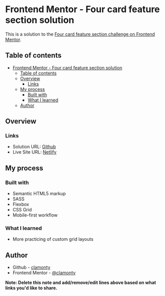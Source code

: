 # Frontend Mentor - Four card feature section solution

This is a solution to the [Four card feature section challenge on Frontend Mentor](https://www.frontendmentor.io/challenges/four-card-feature-section-weK1eFYK).

## Table of contents

- [Frontend Mentor - Four card feature section solution](#frontend-mentor---four-card-feature-section-solution)
  - [Table of contents](#table-of-contents)
  - [Overview](#overview)
    - [Links](#links)
  - [My process](#my-process)
    - [Built with](#built-with)
    - [What I learned](#what-i-learned)
  - [Author](#author)


## Overview


### Links

- Solution URL: [Github](https://github.com/clamonty/Frontendmentor.io/tree/main/Newbie/10.%20Four-Card%20Feature%20Section)
- Live Site URL: [Netlify](https://clamonty-4-card-feature-section.netlify.app/)

## My process

### Built with

- Semantic HTML5 markup
- SASS
- Flexbox
- CSS Grid
- Mobile-first workflow

### What I learned

- More practicing of custom grid layouts


## Author

- Github - [clamonty](https://github.com/clamonty)
- Frontend Mentor - [@clamonty](https://www.frontendmentor.io/profile/clamonty)

**Note: Delete this note and add/remove/edit lines above based on what links you'd like to share.**

